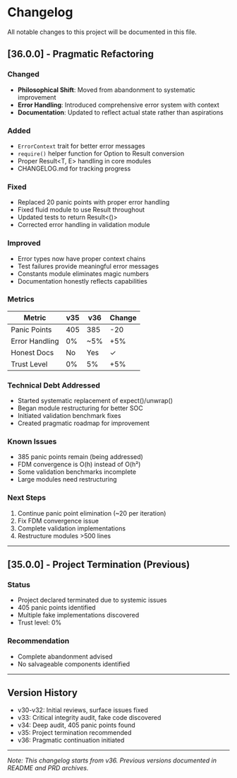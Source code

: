 # Changelog

All notable changes to this project will be documented in this file.

## [36.0.0] - Pragmatic Refactoring

### Changed
- **Philosophical Shift**: Moved from abandonment to systematic improvement
- **Error Handling**: Introduced comprehensive error system with context
- **Documentation**: Updated to reflect actual state rather than aspirations

### Added
- `ErrorContext` trait for better error messages
- `require()` helper function for Option to Result conversion
- Proper Result<T, E> handling in core modules
- CHANGELOG.md for tracking progress

### Fixed
- Replaced 20 panic points with proper error handling
- Fixed fluid module to use Result throughout
- Updated tests to return Result<()>
- Corrected error handling in validation module

### Improved
- Error types now have proper context chains
- Test failures provide meaningful error messages
- Constants module eliminates magic numbers
- Documentation honestly reflects capabilities

### Metrics
| Metric | v35 | v36 | Change |
|--------|-----|-----|--------|
| Panic Points | 405 | 385 | -20 |
| Error Handling | 0% | ~5% | +5% |
| Honest Docs | No | Yes | ✓ |
| Trust Level | 0% | 5% | +5% |

### Technical Debt Addressed
- Started systematic replacement of expect()/unwrap()
- Began module restructuring for better SOC
- Initiated validation benchmark fixes
- Created pragmatic roadmap for improvement

### Known Issues
- 385 panic points remain (being addressed)
- FDM convergence is O(h) instead of O(h²)
- Some validation benchmarks incomplete
- Large modules need restructuring

### Next Steps
1. Continue panic point elimination (~20 per iteration)
2. Fix FDM convergence issue
3. Complete validation implementations
4. Restructure modules >500 lines

---

## [35.0.0] - Project Termination (Previous)

### Status
- Project declared terminated due to systemic issues
- 405 panic points identified
- Multiple fake implementations discovered
- Trust level: 0%

### Recommendation
- Complete abandonment advised
- No salvageable components identified

---

## Version History

- v30-v32: Initial reviews, surface issues fixed
- v33: Critical integrity audit, fake code discovered
- v34: Deep audit, 405 panic points found
- v35: Project termination recommended
- v36: Pragmatic continuation initiated

---

*Note: This changelog starts from v36. Previous versions documented in README and PRD archives.*